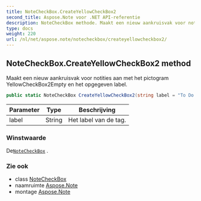 ```yaml
---
title: NoteCheckBox.CreateYellowCheckBox2
second_title: Aspose.Note voor .NET API-referentie
description: NoteCheckBox methode. Maakt een nieuw aankruisvak voor notities aan met het pictogram YellowCheckBox2Empty en het opgegeven label.
type: docs
weight: 220
url: /nl/net/aspose.note/notecheckbox/createyellowcheckbox2/
---
```

## NoteCheckBox.CreateYellowCheckBox2 method

Maakt een nieuw aankruisvak voor notities aan met het pictogram YellowCheckBox2Empty en het opgegeven label.

```csharp
public static NoteCheckBox CreateYellowCheckBox2(string label = "To Do priority 2")
```

| Parameter | Type | Beschrijving |
| --- | --- | --- |
| label | String | Het label van de tag. |

### Winstwaarde

De[`NoteCheckBox`](../) .

### Zie ook

* class [NoteCheckBox](../)
* naamruimte [Aspose.Note](../../notecheckbox/)
* montage [Aspose.Note](../../../)


